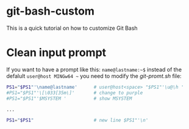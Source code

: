 # git-bash-custom
This is a quick tutorial on how to customize Git Bash

# Clean input prompt
If you want to have a prompt like this: `name@lastname:~$` instead of the defalult `user@host MINGw64 ~` you need to modify the *git-promt.sh* file:
```sh
PS1="$PS1"'\name@lastname'      # user@host<space> "$PS1"'\u@\h '
#PS1="$PS1"'\[\033[35m\]'       # change to purple
#PS1="$PS1"'$MSYSTEM '          # show MSYSTEM

...

PS1="$PS1"                      # new line $PS1"'\n'
```
